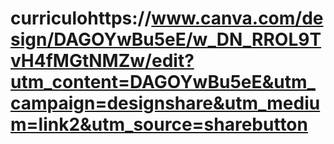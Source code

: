 # curriculohttps://www.canva.com/design/DAGOYwBu5eE/w_DN_RROL9TvH4fMGtNMZw/edit?utm_content=DAGOYwBu5eE&utm_campaign=designshare&utm_medium=link2&utm_source=sharebutton
